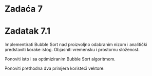 # Zadaća 7

# Zadatak 7.1

Implementirati Bubble Sort nad proizvoljno odabranim nizom i analitički predstaviti korake istog. Objasniti vremensku i prostornu složenost.

Ponoviti isto i sa optimiziranim Bubble Sort algoritmom.

Ponoviti prethodna dva primjera koristeći vektore.